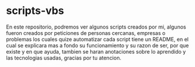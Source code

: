 # scripts-vbs
En este repositorio, podremos ver algunos scripts creados por mi, algunos fueron creados por peticiones de personas cercanas, empresas o problemas los cuales quize automatizar
cada script tiene un README, en el cual se explicara mas a fondo su funcionamiento y su razon de ser, por que existe y en que ayuda, tambien se haran anotaciones sobre lo
aprendido y las tecnologias usadas, gracias por tu atencion.
